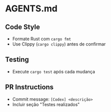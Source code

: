 # AGENTS.md

## Code Style
- Formate Rust com `cargo fmt`
- Use Clippy (`cargo clippy`) antes de confirmar

## Testing
- Execute `cargo test` após cada mudança

## PR Instructions
- Commit message: `[Codex] <descrição>`
- Incluir seção "Testes realizados"
